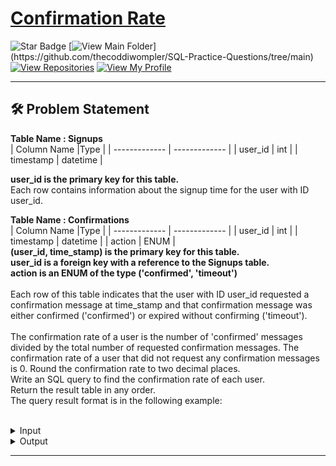 # [Confirmation Rate](https://leetcode.com/problems/confirmation-rate/)
![Star Badge](https://img.shields.io/static/v1?label=%F0%9F%8C%9F&message=If%20Useful&style=style=flat&color=BC4E99)
[![View Main Folder](https://img.shields.io/badge/View-Main_Folder-971901?)](https://github.com/thecoddiwompler/SQL-Practice-Questions/tree/main)
[![View Repositories](https://img.shields.io/badge/View-My_Repositories-blue?logo=GitHub)](https://github.com/thecoddiwompler?tab=repositories)
[![View My Profile](https://img.shields.io/badge/View-My_Profile-green?logo=GitHub)](https://github.com/thecoddiwompler)

---

## 🛠️ Problem Statement

  <b>Table Name : Signups</b>
</br>
|  Column Name  |Type |
| ------------- | ------------- |
| user_id  | int  |
| timestamp  | datetime  |

<b> user_id is the primary key for this table. </b><br/>
Each row contains information about the signup time for the user with ID user_id.
<br/>

  <b>Table Name : Confirmations</b>
</br>
|  Column Name  |Type |
| ------------- | ------------- |
| user_id  | int  |
| timestamp  | datetime  |
| action | ENUM |
</br>
<b> (user_id, time_stamp) is the primary key for this table. <br/>
user_id is a foreign key with a reference to the Signups table. <br/>
action is an ENUM of the type ('confirmed', 'timeout') </b><br/>
</br>
Each row of this table indicates that the user with ID user_id requested a confirmation message at time_stamp and that confirmation message was either confirmed ('confirmed') or expired without confirming ('timeout').
<br/>
<br/>
The confirmation rate of a user is the number of 'confirmed' messages divided by the total number of requested confirmation messages. The confirmation rate of a user that did not request any confirmation messages is 0. Round the confirmation rate to two decimal places.
<br/>
Write an SQL query to find the confirmation rate of each user.
<br/>
Return the result table in any order.
<br/>
The query result format is in the following example:  
</br>

 <details>
<summary>
Input
</summary>

<b>Table Name : Signups</b>

| user_id  | timestamp  | 
| --- |------ | 
| 3       | 2020-03-21 10:16:13 |
| 7       | 2020-01-04 13:57:59 |
| 2       | 2020-07-29 23:09:44 |
| 6       | 2020-12-09 10:39:37 | 
<br/>

<b>Table Name : Confirmations</b>
</br>

| user_id  | timestamp  |  action |
| --- | ------ | ------ |
| 3       | 2021-01-06 03:30:46 | timeout   |
| 3       | 2021-07-14 14:00:00 | timeout   |
| 7       | 2021-06-12 11:57:29 | confirmed |
| 7       | 2021-06-13 12:58:28 | confirmed |
| 7       | 2021-06-14 13:59:27 | confirmed |
| 2       | 2021-01-22 00:00:00 | confirmed |
| 2       | 2021-02-28 23:59:59 | timeout   |

</details>

<details>
<summary>
Output
</summary>

| user_id |  confirmation_rate |
| ---- | --- |
| 6       | 0.00              |
| 3       | 0.00              |
| 7       | 1.00              |
| 2       | 0.50              |
</details>

---
